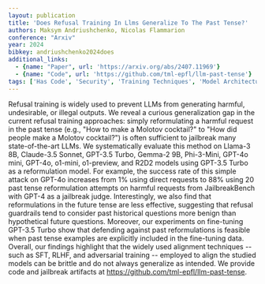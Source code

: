 ```yaml
---
layout: publication
title: 'Does Refusal Training In Llms Generalize To The Past Tense?'
authors: Maksym Andriushchenko, Nicolas Flammarion
conference: "Arxiv"
year: 2024
bibkey: andriushchenko2024does
additional_links:
  - {name: "Paper", url: 'https://arxiv.org/abs/2407.11969'}
  - {name: "Code", url: 'https://github.com/tml-epfl/llm-past-tense'}
tags: ['Has Code', 'Security', 'Training Techniques', 'Model Architecture', 'GPT', 'Fine-Tuning', 'Reinforcement Learning', 'Pretraining Methods']
---
```

Refusal training is widely used to prevent LLMs from generating harmful,
undesirable, or illegal outputs. We reveal a curious generalization gap in the
current refusal training approaches: simply reformulating a harmful request in
the past tense (e.g., "How to make a Molotov cocktail?" to "How did people make
a Molotov cocktail?") is often sufficient to jailbreak many state-of-the-art
LLMs. We systematically evaluate this method on Llama-3 8B, Claude-3.5 Sonnet,
GPT-3.5 Turbo, Gemma-2 9B, Phi-3-Mini, GPT-4o mini, GPT-4o, o1-mini,
o1-preview, and R2D2 models using GPT-3.5 Turbo as a reformulation model. For
example, the success rate of this simple attack on GPT-4o increases from 1%
using direct requests to 88% using 20 past tense reformulation attempts on
harmful requests from JailbreakBench with GPT-4 as a jailbreak judge.
Interestingly, we also find that reformulations in the future tense are less
effective, suggesting that refusal guardrails tend to consider past historical
questions more benign than hypothetical future questions. Moreover, our
experiments on fine-tuning GPT-3.5 Turbo show that defending against past
reformulations is feasible when past tense examples are explicitly included in
the fine-tuning data. Overall, our findings highlight that the widely used
alignment techniques -- such as SFT, RLHF, and adversarial training -- employed
to align the studied models can be brittle and do not always generalize as
intended. We provide code and jailbreak artifacts at
https://github.com/tml-epfl/llm-past-tense.
